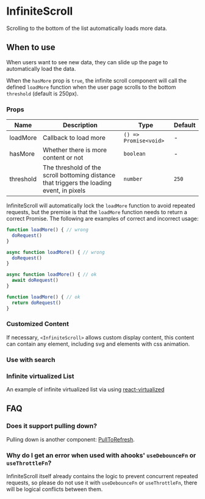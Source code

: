 # InfiniteScroll

Scrolling to the bottom of the list automatically loads more data.

## When to use

When users want to see new data, they can slide up the page to automatically load the data.

When the `hasMore` prop is `true`, the infinite scroll component will call the defined `loadMore` function when the user page scrolls to the bottom `threshold` (default is 250px).

<code src="./demos/demo1.tsx"></code>

### Props

| Name      | Description                                                                               | Type                  | Default |
| --------- | ----------------------------------------------------------------------------------------- | --------------------- | ------- |
| loadMore  | Callback to load more                                                                     | `() => Promise<void>` | -       |
| hasMore   | Whether there is more content or not                                                      | `boolean`             | -       |
| threshold | The threshold of the scroll bottoming distance that triggers the loading event, in pixels | `number`              | `250`   |

InfiniteScroll will automatically lock the `loadMore` function to avoid repeated requests, but the premise is that the `loadMore` function needs to return a correct Promise. The following are examples of correct and incorrect usage:

```js
function loadMore() { // wrong
  doRequest()
}

async function loadMore() { // wrong
  doRequest()
}

async function loadMore() { // ok
  await doRequest()
}

function loadMore() { // ok
  return doRequest()
}
```

### Customized Content

If necessary, `<InfiniteScroll>` allows custom display content, this content can contain any element, including svg and elements with css animation.

<code src="./demos/content.tsx"></code>

### Use with search

<code src="./demos/demo3.tsx"></code>

### Infinite virtualized List

An example of infinite virtualized list via using [react-virtualized](https://github.com/bvaughn/react-virtualized)

<code src="./demos/demo2.tsx"></code>

## FAQ

### Does it support pulling down?

Pulling down is another component: [PullToRefresh](./pull-to-refresh).

### Why do I get an error when used with ahooks' `useDebounceFn` or `useThrottleFn`?

InfiniteScroll itself already contains the logic to prevent concurrent repeated requests, so please do not use it with `useDebounceFn` or `useThrottleFn`, there will be logical conflicts between them.
